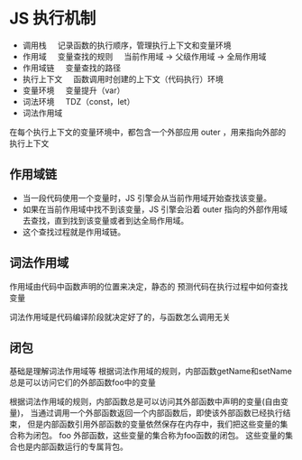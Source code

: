 # JS 执行机制

- 调用栈
    记录函数的执行顺序，管理执行上下文和变量环境
- 作用域
    变量查找的规则
    当前作用域 -> 父级作用域 -> 全局作用域
- 作用域链
    变量查找的路径
- 执行上下文
    函数调用时创建的上下文（代码执行）环境
- 变量环境
    变量提升（var）
- 词法环境
    TDZ（const，let）
- 词法作用域   


在每个执行上下文的变量环境中，都包含一个外部应用 outer ，用来指向外部的执行上下文
## 作用域链
- 当一段代码使用一个变量时，JS 引擎会从当前作用域开始查找该变量。
- 如果在当前作用域中找不到该变量，JS 引擎会沿着 outer 指向的外部作用域去查找，直到找到该变量或者到达全局作用域。
- 这个查找过程就是作用域链。

## 词法作用域
作用域由代码中函数声明的位置来决定，静态的
预测代码在执行过程中如何查找变量

词法作用域是代码编译阶段就决定好了的，与函数怎么调用无关

## 闭包
基础是理解词法作用域等
根据词法作用域的规则，内部函数getName和setName总是可以访问它们的外部函数foo中的变量

根据词法作用域的规则，内部函数总是可以访问其外部函数中声明的变量(自由变量)，
当通过调用一个外部函数返回一个内部函数后，即使该外部函数已经执行结束，
但是内部函数引用外部函数的变量依然保存在内存中，我们把这些变量的集合称为闭包。
foo 外部函数，这些变量的集合称为foo函数的闭包。
这些变量的集合也是内部函数运行的专属背包。